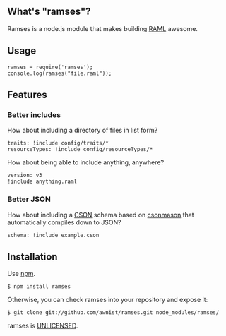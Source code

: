 ## What's "ramses"?

Ramses is a node.js module that makes building [RAML](http://raml.org/) awesome.

## Usage

    ramses = require('ramses');
    console.log(ramses("file.raml"));

## Features

### Better includes

How about including a directory of files in list form?

    traits: !include config/traits/*
    resourceTypes: !include config/resourceTypes/*

How about being able to include anything, anywhere?

    version: v3
    !include anything.raml

### Better JSON

How about including a [CSON](https://github.com/bevry/cson) schema based on [csonmason](https://github.com/awnist/csonmason) that automatically compiles down to JSON?

    schema: !include example.cson

## Installation

Use [npm](http://www.npmjs.org/).

    $ npm install ramses

Otherwise, you can check ramses into your repository and expose it:

    $ git clone git://github.com/awnist/ramses.git node_modules/ramses/

ramses is [UNLICENSED](http://unlicense.org/).
